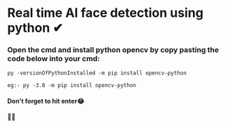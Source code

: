 # Real time AI face detection using python ✔

### Open the cmd and install python opencv by copy pasting the code below into your cmd:
	py -versionOfPythonInstalled -m pip install opencv-python

	eg:- py -3.8 -m pip install opencv-python

#### Don't forget to hit enter😂

🚀🔥

 
